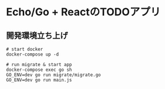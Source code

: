 # Echo/Go + ReactのTODOアプリ

## 開発環境立ち上げ
```
# start docker
docker-compose up -d

# run migrate & start app
docker-compose exec go sh
GO_ENV=dev go run migrate/migrate.go
GO_ENV=dev go run main.js
```
